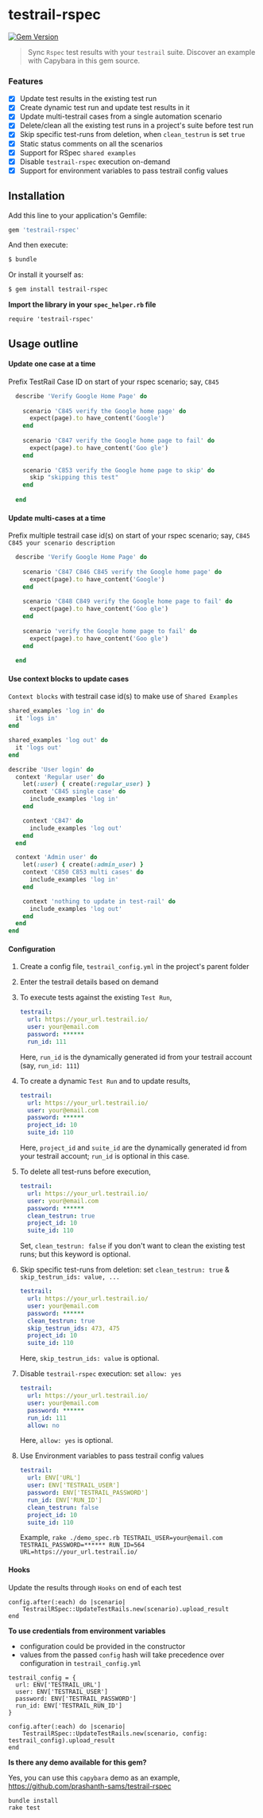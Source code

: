 # testrail-rspec
[![Gem Version](https://badge.fury.io/rb/testrail-rspec.svg)](http://badge.fury.io/rb/testrail-rspec)
> Sync `Rspec` test results with your `testrail` suite. Discover an example with Capybara in this gem source.

### Features
- [x] Update test results in the existing test run
- [x] Create dynamic test run and update test results in it
- [x] Update multi-testrail cases from a single automation scenario 
- [x] Delete/clean all the existing test runs in a project's suite before test run
- [x] Skip specific test-runs from deletion, when `clean_testrun` is set `true`
- [x] Static status comments on all the scenarios 
- [x] Support for RSpec `shared examples` 
- [x] Disable `testrail-rspec` execution on-demand
- [x] Support for environment variables to pass testrail config values

## Installation

Add this line to your application's Gemfile:
```ruby
gem 'testrail-rspec'
```

And then execute:
```bash
$ bundle
```

Or install it yourself as:
```bash
$ gem install testrail-rspec
```

**Import the library in your `spec_helper.rb` file**
```
require 'testrail-rspec'
```

## Usage outline

#### Update one case at a time
Prefix TestRail Case ID on start of your rspec scenario; say, `C845`

```ruby
  describe 'Verify Google Home Page' do
    
    scenario 'C845 verify the Google home page' do
      expect(page).to have_content('Google')
    end
  
    scenario 'C847 verify the Google home page to fail' do
      expect(page).to have_content('Goo gle')
    end
    
    scenario 'C853 verify the Google home page to skip' do
      skip "skipping this test"
    end
  
  end
```

#### Update multi-cases at a time
Prefix multiple testrail case id(s) on start of your rspec scenario; say, `C845 C845 your scenario description`

```ruby
  describe 'Verify Google Home Page' do
    
    scenario 'C847 C846 C845 verify the Google home page' do
      expect(page).to have_content('Google')
    end
  
    scenario 'C848 C849 verify the Google home page to fail' do
      expect(page).to have_content('Goo gle')
    end
    
    scenario 'verify the Google home page to fail' do
      expect(page).to have_content('Goo gle')
    end
    
  end
```

#### Use context blocks to update cases
`Context blocks` with testrail case id(s) to make use of `Shared Examples`

```ruby
shared_examples 'log in' do
  it 'logs in'
end

shared_examples 'log out' do
  it 'logs out'
end

describe 'User login' do
  context 'Regular user' do
    let(:user) { create(:regular_user) }
    context 'C845 single case' do
      include_examples 'log in'
    end

    context 'C847' do
      include_examples 'log out'
    end
  end

  context 'Admin user' do
    let(:user) { create(:admin_user) }
    context 'C850 C853 multi cases' do
      include_examples 'log in'
    end

    context 'nothing to update in test-rail' do
      include_examples 'log out'
    end
  end
end
```

#### Configuration

1. Create a config file, `testrail_config.yml` in the project's parent folder
2. Enter the testrail details based on demand
3. To execute tests against the existing `Test Run`,
    ```yaml
    testrail:
      url: https://your_url.testrail.io/
      user: your@email.com
      password: ******
      run_id: 111
    ```
    Here, `run_id` is the dynamically generated id from your testrail account (say, `run_id: 111`)

4. To create a dynamic `Test Run` and to update results,
    ```yaml
    testrail:
      url: https://your_url.testrail.io/
      user: your@email.com
      password: ******
      project_id: 10
      suite_id: 110
    ```
    Here, `project_id` and `suite_id` are the dynamically generated id from your testrail account; `run_id` is optional in this case.

5. To delete all test-runs before execution,
    ```yaml
    testrail:
      url: https://your_url.testrail.io/
      user: your@email.com
      password: ******
      clean_testrun: true
      project_id: 10
      suite_id: 110
    ```
    Set, `clean_testrun: false` if you don't want to clean the existing test runs; but this keyword is optional.

6. Skip specific test-runs from deletion: set `clean_testrun: true` & `skip_testrun_ids: value, ...`
    ```yaml
    testrail:
      url: https://your_url.testrail.io/
      user: your@email.com
      password: ******
      clean_testrun: true
      skip_testrun_ids: 473, 475
      project_id: 10
      suite_id: 110
    ```
    Here, `skip_testrun_ids: value` is optional.

7. Disable `testrail-rspec` execution: set `allow: yes` 
    ```yaml
    testrail:
      url: https://your_url.testrail.io/
      user: your@email.com
      password: ******
      run_id: 111
      allow: no
    ```
    Here, `allow: yes` is optional. 

8. Use Environment variables to pass testrail config values 
    ```yaml
    testrail:
      url: ENV['URL']
      user: ENV['TESTRAIL_USER']
      password: ENV['TESTRAIL_PASSWORD']
      run_id: ENV['RUN_ID']
      clean_testrun: false
      project_id: 10
      suite_id: 110
    ```
    Example, `rake ./demo_spec.rb TESTRAIL_USER=your@email.com TESTRAIL_PASSWORD=****** RUN_ID=564 URL=https://your_url.testrail.io/` 

#### Hooks

Update the results through `Hooks` on end of each test
```
config.after(:each) do |scenario|
    TestrailRSpec::UpdateTestRails.new(scenario).upload_result
end
```

**To use credentials from environment variables**
- configuration could be provided in the constructor
- values from the passed `config` hash will take precedence over configuration in `testrail_config.yml`
```
testrail_config = {
  url: ENV['TESTRAIL_URL']
  user: ENV['TESTRAIL_USER']
  password: ENV['TESTRAIL_PASSWORD']
  run_id: ENV['TESTRAIL_RUN_ID']
}

config.after(:each) do |scenario|
    TestrailRSpec::UpdateTestRails.new(scenario, config: testrail_config).upload_result
end
```

**Is there any demo available for this gem?**

Yes, you can use this `capybara` demo as an example, https://github.com/prashanth-sams/testrail-rspec

```
bundle install
rake test
```
